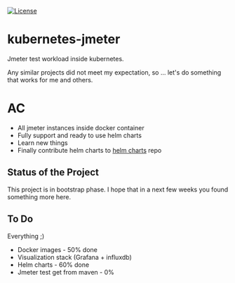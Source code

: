 [![License](https://img.shields.io/badge/license-MIT%20License-brightgreen.svg)](https://opensource.org/licenses/MIT)
# kubernetes-jmeter
Jmeter test workload inside kubernetes.

Any similar projects did not meet my expectation, so ... let's do something that works for me and others.

# AC
*   All jmeter instances inside docker container
*   Fully support and ready to use helm charts
*   Learn new things
*   Finally contribute helm charts to [helm charts](https://github.com/helm/charts) repo

## Status of the Project

This project is in bootstrap phase. I hope that in a next few weeks you found something more here.


## To Do
Everything ;)
*   Docker images - 50% done
*   Visualization stack (Grafana + influxdb)
*   Helm charts - 60% done
*   Jmeter test get from maven - 0%
